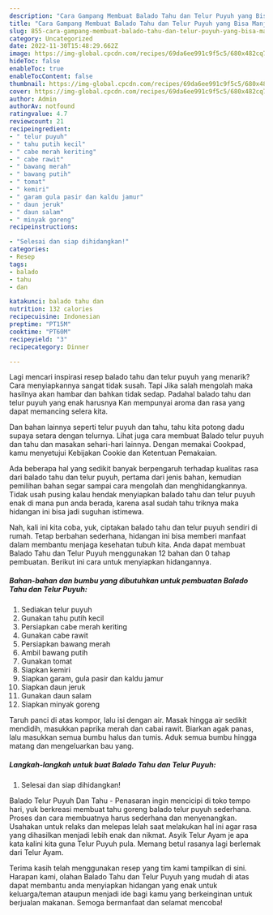 ```yaml
---
description: "Cara Gampang Membuat Balado Tahu dan Telur Puyuh yang Bisa Manjain Lidah, Buat Buka Puasa}"
title: "Cara Gampang Membuat Balado Tahu dan Telur Puyuh yang Bisa Manjain Lidah, Buat Buka Puasa}"
slug: 855-cara-gampang-membuat-balado-tahu-dan-telur-puyuh-yang-bisa-manjain-lidah-buat-buka-puasa
category: Uncategorized
date: 2022-11-30T15:48:29.662Z
image: https://img-global.cpcdn.com/recipes/69da6ee991c9f5c5/680x482cq70/balado-tahu-dan-telur-puyuh-foto-resep-utama.jpg
hideToc: false
enableToc: true
enableTocContent: false
thumbnail: https://img-global.cpcdn.com/recipes/69da6ee991c9f5c5/680x482cq70/balado-tahu-dan-telur-puyuh-foto-resep-utama.jpg
cover: https://img-global.cpcdn.com/recipes/69da6ee991c9f5c5/680x482cq70/balado-tahu-dan-telur-puyuh-foto-resep-utama.jpg
author: Admin
authorAv: notfound
ratingvalue: 4.7
reviewcount: 21
recipeingredient:
- " telur puyuh"
- " tahu putih kecil"
- " cabe merah keriting"
- " cabe rawit"
- " bawang merah"
- " bawang putih"
- " tomat"
- " kemiri"
- " garam gula pasir dan kaldu jamur"
- " daun jeruk"
- " daun salam"
- " minyak goreng"
recipeinstructions:

- "Selesai dan siap dihidangkan!"
categories:
- Resep
tags:
- balado
- tahu
- dan

katakunci: balado tahu dan 
nutrition: 132 calories
recipecuisine: Indonesian
preptime: "PT15M"
cooktime: "PT60M"
recipeyield: "3"
recipecategory: Dinner

---
```



Lagi mencari inspirasi resep balado tahu dan telur puyuh yang menarik? Cara menyiapkannya sangat tidak susah. Tapi Jika salah mengolah maka hasilnya akan hambar dan bahkan tidak sedap. Padahal balado tahu dan telur puyuh yang enak harusnya Kan mempunyai aroma dan rasa yang dapat memancing selera kita.


Dan bahan lainnya seperti telur puyuh dan tahu, tahu kita potong dadu supaya setara dengan telurnya. Lihat juga cara membuat Balado telur puyuh dan tahu dan masakan sehari-hari lainnya. Dengan memakai Cookpad, kamu menyetujui Kebijakan Cookie dan Ketentuan Pemakaian.

Ada beberapa hal yang sedikit banyak berpengaruh terhadap kualitas rasa dari balado tahu dan telur puyuh, pertama dari jenis bahan, kemudian pemilihan bahan segar sampai cara mengolah dan menghidangkannya. Tidak usah pusing kalau hendak menyiapkan balado tahu dan telur puyuh enak di mana pun anda berada, karena asal sudah tahu triknya maka hidangan ini bisa jadi suguhan istimewa.


Nah, kali ini kita coba, yuk, ciptakan balado tahu dan telur puyuh sendiri di rumah. Tetap berbahan sederhana, hidangan ini bisa memberi manfaat dalam membantu menjaga kesehatan tubuh kita. Anda dapat membuat Balado Tahu dan Telur Puyuh menggunakan 12 bahan dan 0 tahap pembuatan. Berikut ini cara untuk menyiapkan hidangannya.

<!--inarticleads1-->

##### Bahan-bahan dan bumbu yang dibutuhkan untuk pembuatan Balado Tahu dan Telur Puyuh:

1. Sediakan  telur puyuh
1. Gunakan  tahu putih kecil
1. Persiapkan  cabe merah keriting
1. Gunakan  cabe rawit
1. Persiapkan  bawang merah
1. Ambil  bawang putih
1. Gunakan  tomat
1. Siapkan  kemiri
1. Siapkan  garam, gula pasir dan kaldu jamur
1. Siapkan  daun jeruk
1. Gunakan  daun salam
1. Siapkan  minyak goreng


Taruh panci di atas kompor, lalu isi dengan air. Masak hingga air sedikit mendidih, masukkan paprika merah dan cabai rawit. Biarkan agak panas, lalu masukkan semua bumbu halus dan tumis. Aduk semua bumbu hingga matang dan mengeluarkan bau yang. 

<!--inarticleads2-->

##### Langkah-langkah untuk buat Balado Tahu dan Telur Puyuh:


1. Selesai dan siap dihidangkan!

Balado Telur Puyuh Dan Tahu - Penasaran ingin mencicipi di toko tempo hari, yuk berkreasi membuat tahu goreng balado telur puyuh sederhana. Proses dan cara membuatnya harus sederhana dan menyenangkan. Usahakan untuk relaks dan melepas lelah saat melakukan hal ini agar rasa yang dihasilkan menjadi lebih enak dan nikmat. Asyik Telur Ayam je apa kata kalini kita guna Telur Puyuh pula. Memang betul rasanya lagi berlemak dari Telur Ayam. 

Terima kasih telah menggunakan resep yang tim kami tampilkan di sini. Harapan kami, olahan Balado Tahu dan Telur Puyuh yang mudah di atas dapat membantu anda menyiapkan hidangan yang enak untuk keluarga/teman ataupun menjadi ide bagi kamu yang berkeinginan untuk berjualan makanan. Semoga bermanfaat dan selamat mencoba!
